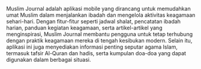 Muslim Journal adalah aplikasi mobile yang dirancang untuk memudahkan umat Muslim dalam menjalankan ibadah dan mengelola aktivitas keagamaan sehari-hari. Dengan fitur-fitur seperti jadwal shalat, pencatatan ibadah harian, panduan kegiatan keagamaan, serta artikel-artikel yang menginspirasi, Muslim Journal membantu pengguna untuk tetap terhubung dengan praktik keagamaan mereka di tengah kesibukan modern. Selain itu, aplikasi ini juga menyediakan informasi penting seputar agama Islam, termasuk tafsir Al-Quran dan hadis, serta kumpulan doa-doa yang dapat digunakan dalam berbagai situasi.
